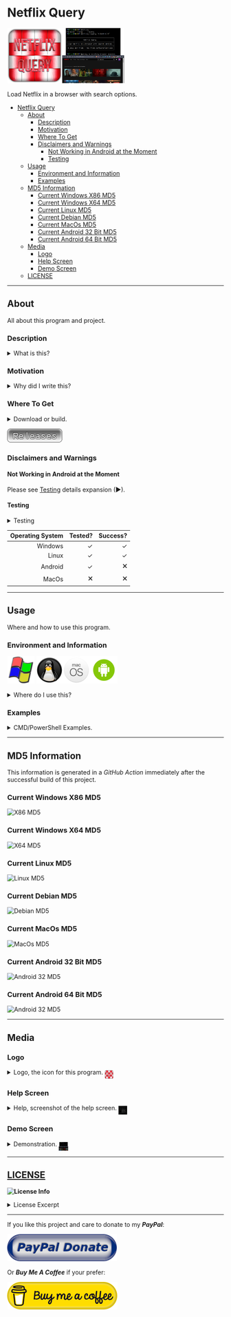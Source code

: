 # Netflix Query

<img alt="Logo 1" src="docs/media/images/netflixq.png" height="128px"><img alt="Demo 1" src="docs/media/images/demo.png" height="128px">

Load Netflix in a browser with search options&#46;

- [Netflix Query](#netflix-query)
  - [About](#about)
    - [Description](#description)
    - [Motivation](#motivation)
    - [Where To Get](#where-to-get)
    - [Disclaimers and Warnings](#disclaimers-and-warnings)
      - [Not Working in Android at the Moment](#not-working-in-android-at-the-moment)
      - [Testing](#testing)
  - [Usage](#usage)
    - [Environment and Information](#environment-and-information)
    - [Examples](#examples)
  - [MD5 Information](#md5-information)
    - [Current Windows X86 MD5](#current-windows-x86-md5)
    - [Current Windows X64 MD5](#current-windows-x64-md5)
    - [Current Linux MD5](#current-linux-md5)
    - [Current Debian MD5](#current-debian-md5)
    - [Current MacOs MD5](#current-macos-md5)
    - [Current Android 32 Bit MD5](#current-android-32-bit-md5)
    - [Current Android 64 Bit MD5](#current-android-64-bit-md5)
  - [Media](#media)
    - [Logo](#logo)
    - [Help Screen](#help-screen)
    - [Demo Screen](#demo-screen)
  - [LICENSE](#license)

---

## About

All about this program and project&#46;

### Description

<details>
  <summary>What is this&#63;</summary>
  <p>
  This is a console tool for the <strong>Windows</strong>&#44; <strong>Linux</strong>&#44; <strong>MacOS</strong>&#44; and <strong>Android</strong> &#40;<i>Termux</i>&#41; command line environment help <strong>search for content</strong> or just <strong>open Netflix</strong> in the default browser or in one passed to the program via the <code>-b,--browser</code> switch&#46;
  </p>
</details>

### Motivation

<details>
  <summary>Why did I write this&#63;</summary>
  <p>
    A replacement for a usual script I write in various languages in the various environments that heps me automate quick searching for stuff on <i>Netflix</i> when sitting with my laptop while watching stuff with my wife&#46; She&#x27;ll &#x28;or I&#x29; will want to know if <i>Netflix</i> has something and I'll sometimes use my script &#x28;or <i>Zenity</i> gui&#x29; and do a aquick search&#x46; I wrote this as a somewhat more &#x22;portable&#x22; to have a backend for doing these searches easier&#46;
  </p>
</details>

### Where To Get

<details>
  <summary>Download or build&#46;</summary>
  <p>
  You can fork this repository and build yourself or you can download it at the current <a href="https://github.com/Lateralus138/netflixq/releases">Releases</a> page&#46;

  You can &#40;as with any of my projects&#41; fork and build this project yourself in keeping with the provided <a href="#LICENSE" >LICENSE</a> below.
  </p>
</details>

[![Releases](docs/media/images/releases.png)](https://github.com/Lateralus138/netflixq/releases)

### Disclaimers and Warnings

#### Not Working in Android at the Moment

Please see <a href="#testing">Testing</a> details expansion &#x28;&#x25B6;&#x29;&#46;

#### Testing

<details>
  <summary>Testing</summary>
  <p>
    This has been manually tested in Windows&#x2c; Linux&#x2c; and Android&#x2c; but not MacOs&#46; This is not currently working in Android&#x2c; but should by design&#46; I just haven&#x27;t had a chance to look at it yet and it&#x27;s not that big of a deal at the moment&#46; I do plan to get around to fixing it eventually&#46;
  </p>
</details>

|Operating System|Tested?|Success?|
|---:|---:|---:|
|Windows|&#x2713;|&#x2713;|
|Linux|&#x2713;|&#x2713;|
|Android|&#x2713;|&#128473;|
|MacOs|&#128473;|&#128473;|

---

## Usage

Where and how to use this program&#46;

### Environment and Information

![Windows Logo](./docs/media/images/windows_logo.png) ![Linux Logo](./docs/media/images/linux_logo.png)![MacOS Logo](./docs/media/images/macos_logo.png)![Android Logo](./docs/media/images/android_logo.png)

<details>
  <summary>Where do I use this&#63;</summary>
  <p>
  Like any cli tool &#40;or any executable for that matter&#41; this can be used in any available command line program&#47;emulator in <strong>Windows</strong> like <strong>CMD</strong> or <strong>PowerShell</strong>&#44; for example&#44; and should work in most available terminals&#46;
  
  This is a cross&#45;platform program and has been compiled for Windows&#44; Linux&#44; MacOS&#44; and Android &#40;Termux&#41;&#44; but the source is readily available and can be more than likely be built for most platforms&#46;

  The MacOs version has not been tested well &#40;only in a CI&#41; so if there any issues and you are in a direct MacOs environment and want to fork and work on the project yourself and or contribute to this project then you are free to do so as per the license provided&#46;

  Like any portable program in this can either be placed somewhere in your <code>%PATH%</code> and if not then when your run it you&#39;ll need to provide the direct path of the executable&#46;
  </p>
  <h4>Example Given</h4>
  <pre>
    <code> > & &#39;C:\Users\&#60;USERNAME&#62;\Bin\netflixq.exe&#39; /&#63; </code>
  </pre>
</details>

### Examples

<details>
  <summary>CMD/PowerShell Examples&#46;</summary>
  <p>Search for a movie&#46;</p>
  <img alt="democreen" src="docs/media/images/demo.png">
</details>

---

## MD5 Information

This information is generated in a *GitHub Action* immediately after the successful build of this project.

### Current Windows X86 MD5

![X86 MD5](https://img.shields.io/endpoint?url=https://raw.githubusercontent.com/Lateralus138/netflixq/master/docs/json/netflixq_x86_md5.json)

### Current Windows X64 MD5

![X64 MD5](https://img.shields.io/endpoint?url=https://raw.githubusercontent.com/Lateralus138/netflixq/master/docs/json/netflixq_x64_md5.json)


### Current Linux MD5

![Linux MD5](https://img.shields.io/endpoint?url=https://raw.githubusercontent.com/Lateralus138/netflixq/master/docs/json/netflixq_linux_md5.json)

### Current Debian MD5

![Debian MD5](https://img.shields.io/endpoint?url=https://raw.githubusercontent.com/Lateralus138/netflixq/master/docs/json/netflixq_debian_md5.json)


### Current MacOs MD5

![MacOs MD5](https://img.shields.io/endpoint?url=https://raw.githubusercontent.com/Lateralus138/netflixq/master/docs/json/netflixq_macos_md5.json)

### Current Android 32 Bit MD5

![Android 32 MD5](https://img.shields.io/endpoint?url=https://raw.githubusercontent.com/Lateralus138/netflixq/master/docs/json/netflixq_android_32_md5.json)

### Current Android 64 Bit MD5

![Android 32 MD5](https://img.shields.io/endpoint?url=https://raw.githubusercontent.com/Lateralus138/netflixq/master/docs/json/netflixq_android_64_md5.json)

---

## Media

### Logo

<details>
  <summary>Logo, the icon for this program&#46; <img alt="logo2" src="docs/media/images/netflixq.png" height="20px" align="middle"></summary>
  <img alt="logo2" src="docs/media/images/netflixq.png">
</details>

### Help Screen

<details>
  <summary>Help, screenshot of the help screen&#46; <img alt="helpscreen" src="docs/media/images/helpscreen.png" height="20px" align="middle"></summary>
  <img alt="helpscreen" src="docs/media/images/helpscreen.png">
</details>

### Demo Screen

<details>
  <summary>Demonstration&#46; <img alt="logo2" src="docs/media/images/demo.png" height="20px" align="middle"></summary>
  <img alt="democreen" src="docs/media/images/demo.png">
</details>

---

## [LICENSE](./LICENSE)

**![License Info](https://img.shields.io/github/license/Lateralus138/netflixq?style=for-the-badge)**

<details>
  <summary>License Excerpt</summary>
  <br>
  <blockquote>
  This program is free software&#58; you can redistribute it and&#47;or modify it under the terms of the GNU General Public License as published by the Free Software Foundation&#44; either version 3 of the License&#44; or &#40;at your option&#41; any later version&#46;
  </blockquote>
  <br>
  <blockquote>
  This program is distributed in the hope that it will be useful&#44; but WITHOUT ANY WARRANTY&#59; without even the implied warranty of MERCHANTABILITY or FITNESS FOR A PARTICULAR PURPOSE&#46;  See the GNU General Public License for more details&#46;
  </blockquote>
</details>

---

If you like this project and care to donate to my ***PayPal***:

[![PayPal Donation](docs/media/images/paypal_donate_button.png)](https://paypal.me/ianapride?locale.x=en_US)

Or ***Buy Me A Coffee*** if your prefer:

[![Buy Me A Coffee](./docs/media/images/buymeacoffe_a.png)](https://www.buymeacoffee.com/ianalanpride)